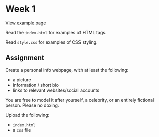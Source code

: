# Week 1

[View example page](https://mpaulweeks.github.io/cfc2017/prompt/week1)

Read the `index.html` for examples of HTML tags.

Read `style.css` for examples of CSS styling.

## Assignment

Create a personal info webpage, with at least the following:
- a picture
- information / short bio
- links to relevant websites/social accounts

You are free to model it after yourself, a celebrity, or an entirely fictional person. Please no doxing.

Upload the following:
- `index.html`
- a `css` file
